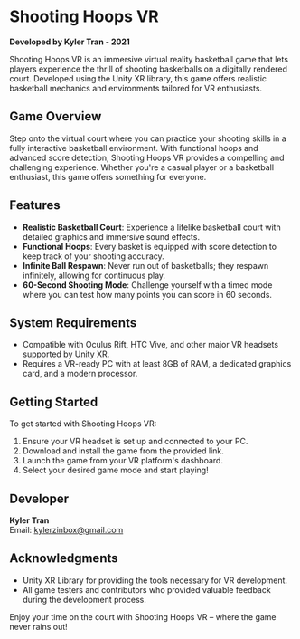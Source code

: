 # Shooting Hoops VR

**Developed by Kyler Tran - 2021**

Shooting Hoops VR is an immersive virtual reality basketball game that lets players experience the thrill of shooting basketballs on a digitally rendered court. Developed using the Unity XR library, this game offers realistic basketball mechanics and environments tailored for VR enthusiasts.

## Game Overview

Step onto the virtual court where you can practice your shooting skills in a fully interactive basketball environment. With functional hoops and advanced score detection, Shooting Hoops VR provides a compelling and challenging experience. Whether you're a casual player or a basketball enthusiast, this game offers something for everyone.

## Features

- **Realistic Basketball Court**: Experience a lifelike basketball court with detailed graphics and immersive sound effects.
- **Functional Hoops**: Every basket is equipped with score detection to keep track of your shooting accuracy.
- **Infinite Ball Respawn**: Never run out of basketballs; they respawn infinitely, allowing for continuous play.
- **60-Second Shooting Mode**: Challenge yourself with a timed mode where you can test how many points you can score in 60 seconds.

## System Requirements

- Compatible with Oculus Rift, HTC Vive, and other major VR headsets supported by Unity XR.
- Requires a VR-ready PC with at least 8GB of RAM, a dedicated graphics card, and a modern processor.

## Getting Started

To get started with Shooting Hoops VR:
1. Ensure your VR headset is set up and connected to your PC.
2. Download and install the game from the provided link.
3. Launch the game from your VR platform's dashboard.
4. Select your desired game mode and start playing!

## Developer

**Kyler Tran**  
Email: [kylerzinbox@gmail.com](mailto:kylerzinbox@gmail.com)

## Acknowledgments

- Unity XR Library for providing the tools necessary for VR development.
- All game testers and contributors who provided valuable feedback during the development process.

Enjoy your time on the court with Shooting Hoops VR – where the game never rains out!
